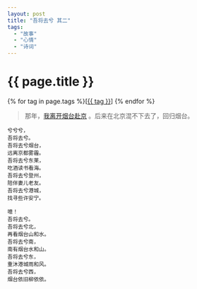 ```yaml
---
layout: post
title: "吾将去兮 其二"
tags:
  - "故事"
  - "心情"
  - "诗词"
---
```


# {{ page.title }}

<div class="tags">
{% for tag in page.tags %}[<a class="tag" href="/tags.html#{{ tag }}">{{ tag }}</a>] {% endfor %}
</div>

> 那年，[我离开烟台赴京](/2009/11/07/wu-jiang-qu-xi.html) 。后来在北京混不下去了，回归烟台。

    兮兮兮，
    吾将去兮。
    吾将去兮烟台，
    远离京都雾霾。
    吾将去兮东莱，
    吃酒读书看海。
    吾将去兮登州，
    陪伴妻儿老友。
    吾将去兮港城，
    找寻些许安宁。

    噫！
    吾将去兮。
    吾将去兮北，
    再看烟台山和水。
    吾将去兮南，
    南有烟台水和山。
    吾将去兮东，
    重沐港城雨和风。
    吾将去兮西，
    烟台依旧柳依依。
